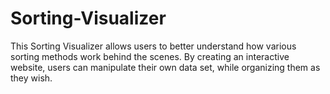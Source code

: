 # Sorting-Visualizer
This Sorting Visualizer allows users to better understand how various sorting methods work behind the scenes. By creating an interactive website, users can manipulate their own data set, while organizing them as they wish.
